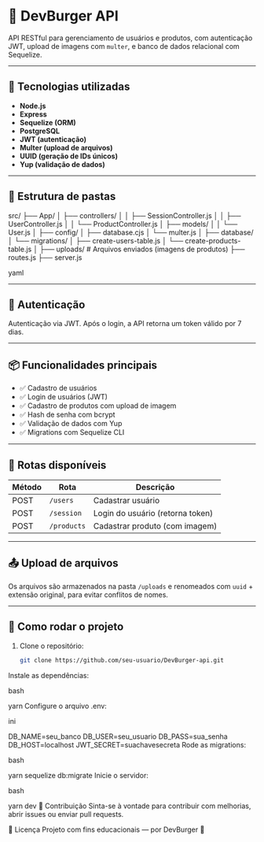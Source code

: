 # 🍔 DevBurger API

API RESTful para gerenciamento de usuários e produtos, com autenticação JWT, upload de imagens com `multer`, e banco de dados relacional com Sequelize.

---

## 🚀 Tecnologias utilizadas

- **Node.js**
- **Express**
- **Sequelize (ORM)**
- **PostgreSQL**
- **JWT (autenticação)**
- **Multer (upload de arquivos)**
- **UUID (geração de IDs únicos)**
- **Yup (validação de dados)**

---

## 📁 Estrutura de pastas

src/
├── App/
│ ├── controllers/
│ │ ├── SessionController.js
│ │ ├── UserController.js
│ │ └── ProductController.js
│ ├── models/
│ │ └── User.js
│
├── config/
│ ├── database.cjs
│ └── multer.js
│
├── database/
│ └── migrations/
│ ├── create-users-table.js
│ └── create-products-table.js
│
├── uploads/ # Arquivos enviados (imagens de produtos)
├── routes.js
├── server.js

yaml

---

## 🔐 Autenticação

Autenticação via JWT. Após o login, a API retorna um token válido por 7 dias.

---

## 📦 Funcionalidades principais

- ✅ Cadastro de usuários  
- ✅ Login de usuários (JWT)  
- ✅ Cadastro de produtos com upload de imagem  
- ✅ Hash de senha com bcrypt  
- ✅ Validação de dados com Yup  
- ✅ Migrations com Sequelize CLI

---

## 🔄 Rotas disponíveis

| Método | Rota           | Descrição                          |
|--------|----------------|------------------------------------|
| POST   | `/users`       | Cadastrar usuário                  |
| POST   | `/session`     | Login do usuário (retorna token)   |
| POST   | `/products`    | Cadastrar produto (com imagem)     |

---

## 📤 Upload de arquivos

Os arquivos são armazenados na pasta `/uploads` e renomeados com `uuid` + extensão original, para evitar conflitos de nomes.

---

## 🧪 Como rodar o projeto

1. Clone o repositório:
   ```bash
   git clone https://github.com/seu-usuario/DevBurger-api.git
Instale as dependências:

bash

yarn
Configure o arquivo .env:

ini

DB_NAME=seu_banco
DB_USER=seu_usuario
DB_PASS=sua_senha
DB_HOST=localhost
JWT_SECRET=suachavesecreta
Rode as migrations:

bash

yarn sequelize db:migrate
Inicie o servidor:

bash

yarn dev
💬 Contribuição
Sinta-se à vontade para contribuir com melhorias, abrir issues ou enviar pull requests.

📄 Licença
Projeto com fins educacionais — por DevBurger 🍔
